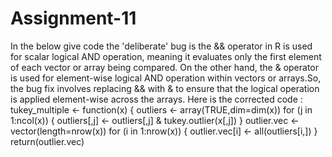 # Assignment-11
In the below give code the 'deliberate' bug is the && operator in R is used for scalar logical AND operation, meaning it evaluates only the first element of each vector or array being compared. On the other hand, the & operator is used for element-wise logical AND operation within vectors or arrays.So, the bug fix involves replacing && with & to ensure that the logical operation is applied element-wise across the arrays.
Here is the corrected code :
tukey_multiple <- function(x) {
   outliers <- array(TRUE,dim=dim(x))
   for (j in 1:ncol(x)) {
      outliers[,j] <- outliers[,j] & tukey.outlier(x[,j])
   }
   outlier.vec <- vector(length=nrow(x))
   for (i in 1:nrow(x)) { 
      outlier.vec[i] <- all(outliers[i,]) 
   } 
   return(outlier.vec) 
